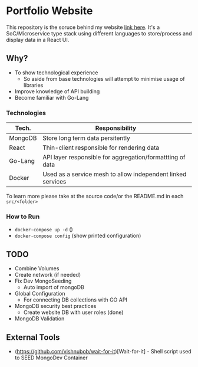 # Portfolio Website
This repository is the soruce behind my website [link here](https://www.test.test). It's a SoC/Microservice type stack
using different languages to store/process and display data in a React UI.

## Why?
* To show technological experience
    - So aside from base technologies will attempt to minimise usage of libraries
* Improve knowledge of API building
* Become familiar with Go-Lang

### Technologies

| Tech.         | Responsibility                                                       |
|---------------|----------------------------------------------------------------------|
| MongoDB       | Store long term data persitently                                     |
| React         | Thin-client responsible for rendering data                           |
| Go-Lang       | API layer responsible for aggregation/formattting of data            |
| Docker        | Used as a service mesh to allow independent linked services          |

To learn more please take at the source code/or the README.md in each `src/<folder>`


### How to Run
* `docker-compose up -d` ()
* `docker-compose config` (show printed configuration)

## TODO
* Combine Volumes
* Create network (if needed)
* Fix Dev MongoSeeding
    - Auto import of mongoDB
* Global Configuration
    - For connecting DB collections with GO API
* MongoDB security best practices
    - Create website DB with user roles (done)
* MongoDB Validation

## External Tools
* (https://github.com/vishnubob/wait-for-it)[Wait-for-it] - Shell script used to SEED MongoDev Container